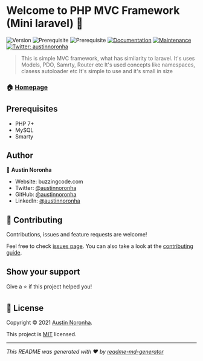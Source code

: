 # Welcome to PHP MVC Framework (Mini laravel) 👋
![Version](https://img.shields.io/badge/version-1.0.0-blue.svg?cacheSeconds=2592000)
![Prerequisite](https://img.shields.io/badge/npm-%3E%3D5.5.0-blue.svg)
![Prerequisite](https://img.shields.io/badge/node-%3E%3D9.3.0-blue.svg)
[![Documentation](https://img.shields.io/badge/documentation-yes-brightgreen.svg)](https://github.com/austinnoronha/PHP-MVC-Framework#readme)
[![Maintenance](https://img.shields.io/badge/Maintained%3F-yes-green.svg)](https://github.com/austinnoronha/PHP-MVC-Framework/graphs/commit-activity)
[![Twitter: austinnoronha](https://img.shields.io/twitter/follow/austinnoronha.svg?style=social)](https://twitter.com/austinnoronha)

> This is simple MVC framework, what has similarity to laravel.
> It's uses Models, PDO, Samrty, Router etc
> It's used concepts like namespaces, clasess autoloader etc
> It's simple to use and it's small in size

### 🏠 [Homepage](https://github.com/austinnoronha/PHP-MVC-Framework#readme)

## Prerequisites

- PHP 7+
- MySQL
- Smarty

## Author

👤 **Austin Noronha**

* Website: buzzingcode.com
* Twitter: [@austinnoronha](https://twitter.com/austinnoronha)
* GitHub: [@austinnoronha](https://github.com/austinnoronha)
* LinkedIn: [@austinnoronha](https://linkedin.com/in/austinnoronha)

## 🤝 Contributing

Contributions, issues and feature requests are welcome!

Feel free to check [issues page](https://github.com/austinnoronha/PHP-MVC-Framework/issues). You can also take a look at the [contributing guide](https://github.com/austinnoronha/PHP-MVC-Framework/blob/master/CONTRIBUTING.md).

## Show your support

Give a ⭐️ if this project helped you!


## 📝 License

Copyright © 2021 [Austin Noronha](https://github.com/austinnoronha).

This project is [MIT](https://github.com/austinnoronha/PHP-MVC-Framework/blob/master/LICENSE) licensed.

***
_This README was generated with ❤️ by [readme-md-generator](https://github.com/austinnoronha/PHP-MVC-Framework)_